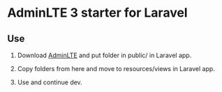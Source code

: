 # AdminLTE 3 starter for Laravel

## Use

1. Download [AdminLTE](https://adminlte.io/) and put folder in public/ in Laravel app.

2. Copy folders from here and move to resources/views in Laravel app.

3. Use and continue dev.

